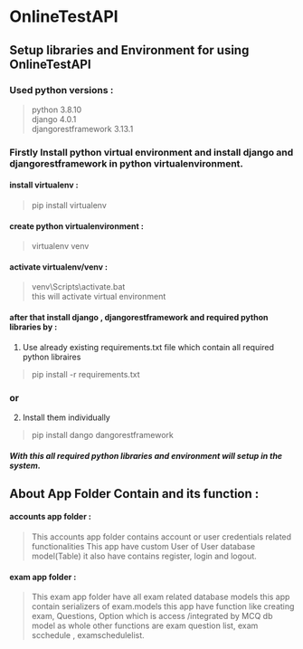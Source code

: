 # OnlineTestAPI
## Setup libraries and Environment for using OnlineTestAPI 
### Used python versions :
> python  3.8.10 <br>
> django 4.0.1 <br>
> djangorestframework 3.13.1<br>

### Firstly Install python virtual environment and install django and djangorestframework in python virtualenvironment.
#### install virtualenv :
> pip install virtualenv
#### create python virtualenvironment :
>  virtualenv venv
#### activate virtualenv/venv :
>  venv\Scripts\activate.bat <br> this will activate virtual environment
#### after that install django , djangorestframework and required python libraries by :
1. Use already existing requirements.txt file which contain all required python libraires
> pip install -r requirements.txt
### or 
2. Install them individually
> pip install dango dangorestframework
##### With this all required python libraries and environment will setup in the system.
## About App Folder Contain and its function :
#### accounts app folder : 
> This accounts app folder contains account or user credentials related functionalities 
> This app have custom User of User database model(Table)
> it also have contains register, login and logout.
#### exam app folder :
> This exam app folder have all exam related database models
> this app contain serializers of exam.models 
> this app have function like creating exam, Questions, Option which is access /integrated by MCQ db model as whole
> other functions are exam question list, exam scchedule ,  examschedulelist.
